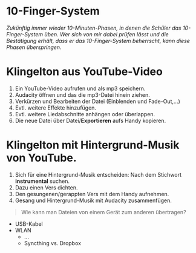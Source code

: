 # 10-Finger-System
*Zukünftig immer wieder 10-Minuten-Phasen, in denen die Schüler das 10-Finger-System üben. Wer sich von mir dabei prüfen lässt und die Bestätigung erhält, dass er das 10-Finger-System beherrscht, kann diese Phasen überspringen.*

# Klingelton aus YouTube-Video

1. Ein YouTube-Video aufrufen und als mp3 speichern.
1. Audacity öffnen und das die mp3-Datei hinein ziehen.
1. Verkürzen und Bearbeiten der Datei (Einblenden und Fade-Out,...)
1. Evtl. weitere Effekte hinzufügen.
1. Evtl. weitere Liedabschnitte anhängen oder überlappen.
1. Die neue Datei über Datei/**Exportieren** aufs Handy kopieren.

# Klingelton mit Hintergrund-Musik von YouTube.
1. Sich für eine Hintergrund-Musik entscheiden: Nach dem Stichwort **instrumental** suchen.
1. Dazu einen Vers dichten.
1. Den gesungenen/gerappten Vers mit dem Handy aufnehmen.
1. Gesang und Hintergrund-Musik mit Audacity zusammenfügen.

> Wie kann man Dateien von einem Gerät zum anderen übertragen?

* USB-Kabel
* WLAN
	+ ...
	+ Syncthing vs. Dropbox
